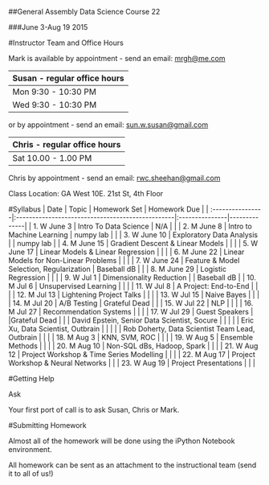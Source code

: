 ##General Assembly Data Science Course 22 

###June 3-Aug 19 2015

#Instructor Team and Office Hours

Mark is available by appointment - send an email: mrgh@me.com



|  Susan - regular office hours | 
| :------------ |
| Mon  9:30 - 10:30 PM    | 
| Wed 9:30 - 10:30 PM   |     

or by appointment - send an email: sun.w.susan@gmail.com


|  Chris - regular office hours | 
| :------------ |
| Sat  10.00 - 1.00 PM    | 

Chris by appointment - send an email: rwc.sheehan@gmail.com

Class Location: GA West 10E. 21st St, 4th Floor

#Syllabus
| Date             | Topic                                            | Homework Set   | Homework Due |
| :----------------|:-------------------------------------------------|:---------------|--------------|
| 1. W June 3    | Intro To Data Science                            | N/A            |              |
| 2. M June 8    | Intro to Machine Learning                        | numpy lab      |              |
| 3. W June 10   | Exploratory Data Analysis                        |                | numpy lab    |
| 4. M June 15   | Gradient Descent & Linear Models                 |                |              |
| 5. W June 17   | Linear Models & Linear Regression                |                |              |
| 6. M June 22   | Linear Models for Non-Linear Problems            |                |              |
| 7. W June 24   | Feature & Model Selection, Regularization        | Baseball dB    |              |
| 8. M June 29   | Logistic Regression                              |                |              |
| 9. W Jul 1     | Dimensionality Reduction                         |                | Baseball dB  |
| 10. M Jul 6    | Unsupervised Learning                            |                |              |
| 11. W Jul 8    | A Project: End-to-End                            |                |              |
| 12. M Jul 13   | Lightening Project Talks                         |                |              |
| 13. W Jul 15   | Naive Bayes                                      |                |              |
| 14. M Jul 20   | A/B Testing                                      | Grateful Dead  |              |
| 15. W Jul 22   | NLP                                              |                |              |
| 16. M Jul 27   | Recommendation Systems                           |                |              |
| 17. W Jul 29   | Guest Speakers                                   |                |Grateful Dead |
|                | David Epstein, Senior Data Scientist, Socure     |                |              |
|                | Eric Xu, Data Scientist, Outbrain                |                |              |
|                | Rob Doherty, Data Scientist Team Lead, Outbrain  |                |              |
| 18. M Aug 3    | KNN, SVM, ROC                                    |                |              |
| 19. W Aug 5    | Ensemble Methods                                 |                |              |
| 20. M Aug 10   | Non-SQL dBs, Hadoop, Spark                       |                |              |
| 21. W Aug 12   | Project Workshop & Time Series Modelling         |                |              |
| 22. M Aug 17   | Project Workshop & Neural Networks               |                |
| 23. W Aug 19   | Project Presentations                            |                |              |

#Getting Help

Ask

Your first port of call is to ask Susan, Chris or Mark.

#Submitting Homework

Almost all of the homework will be done using the iPython Notebook environment. 

All homework can be sent as an attachment to the instructional team (send it to all of us!)
